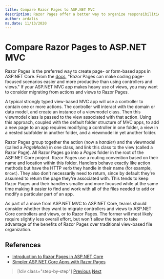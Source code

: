 ```yaml
---
title: Compare Razor Pages to ASP.NET MVC
description: Razor Pages offer a better way to organize responsibilities than traditional MVC views for page-based apps. Learn how they compare to the traditional ASP.NET MVC approach in this section.
author: ardalis
ms.date: 11/13/2020
---
```


# Compare Razor Pages to ASP.NET MVC

Razor Pages is the preferred way to create page- or form-based apps in ASP.NET Core. From the [docs](/aspnet/core/razor-pages/), "Razor Pages can make coding page-focused scenarios easier and more productive than using controllers and views." If your ASP.NET MVC app makes heavy use of views, you may want to consider migrating from actions and views to Razor Pages.

A typical strongly typed view-based MVC app will use a controller to contain one or more actions. The controller will interact with the domain or data model, and create an instance of a viewmodel class. Then this viewmodel class is passed to the view associated with that action. Using this approach, coupled with the default folder structure of MVC apps, to add a new page to an app requires modifying a controller in one folder, a view in a nested subfolder in another folder, and a viewmodel in yet another folder.

Razor Pages group together the action (now a *handler*) and the viewmodel (called a *PageModel*) in one class, and link this class to the view (called a Razor Page). All Razor Pages go into a *Pages* folder in the root of the ASP.NET Core project. Razor Pages use a routing convention based on their name and location within this folder. Handlers behave exactly like action methods but have the HTTP verb they handle in their name (for example, `OnGet`). They also don't necessarily need to return, since by default they're assumed to return the page they're associated with. This tends to keep Razor Pages and their handlers smaller and more focused while at the same time making it easier to find and work with all of the files needed to add or modify a particular part of an app.

As part of a move from ASP.NET MVC to ASP.NET Core, teams should consider whether they want to migrate controllers and views to ASP.NET Core controllers and views, or to Razor Pages. The former will most likely require slightly less overall effort, but won't allow the team to take advantage of the benefits of Razor Pages over traditional view-based file organization.

## References

- [Introduction to Razor Pages in ASP.NET Core](/aspnet/core/razor-pages/)
- [Simpler ASP.NET Core Apps with Razor Pages](/archive/msdn-magazine/2017/september/asp-net-core-simpler-asp-net-mvc-apps-with-razor-pages)

>[!div class="step-by-step"]
>[Previous](routing-differences.md)
>[Next](webapi-differences.md)